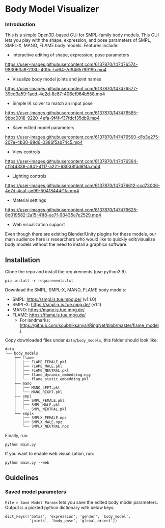 # Body Model Visualizer

### Introduction

This is a simple Open3D-based GUI for SMPL-family body models. This GUI lets you
play with the shape, expression, and pose parameters of SMPL, SMPL-X, MANO, FLAME
body models. Features include:

- Interactive editing of shape, expression, pose parameters


https://user-images.githubusercontent.com/6137870/147476574-983063a8-233b-400c-bd64-7d946578919b.mp4


- Visualize body model joints and joint names


https://user-images.githubusercontent.com/6137870/147476577-39cd3a59-1add-4e2d-8c87-406ef964b558.mp4


- Simple IK solver to match an input pose


https://user-images.githubusercontent.com/6137870/147476585-9bbc0018-9220-4efa-9f4f-f37fdcf35db9.mp4


- Save edited model parameters


https://user-images.githubusercontent.com/6137870/147476590-d1b3e275-207e-4b30-99d6-0386f5ab74c5.mp4


- View controls


https://user-images.githubusercontent.com/6137870/147476594-cf244338-c841-4f17-a221-98038fdd9f4a.mp4


- Lighting controls


https://user-images.githubusercontent.com/6137870/147476612-ccd73006-4e7d-4caf-ae99-50418444f1fa.mp4


- Material settings


https://user-images.githubusercontent.com/6137870/147476625-8d019582-2a15-41f8-ae7f-93435e7e2529.mp4


- Web visualization support

Even though there are existing Blender/Unity plugins for these models, our main
audience here is researchers who would like to quickly edit/visualize body models
without the need to install a graphics software.


## Installation

Clone the repo and install the requirements (use python3.9).

```shell
pip install -r requirements.txt
```

Download the SMPL, SMPL-X, MANO, FLAME body models:

- SMPL: https://smpl.is.tue.mpg.de/ (v1.1.0)
- SMPL-X: https://smpl-x.is.tue.mpg.de/ (v1.1)
- MANO: https://mano.is.tue.mpg.de/
- FLAME: https://flame.is.tue.mpg.de/
  - For landmarks: https://github.com/soubhiksanyal/RingNet/blob/master/flame_model/

Copy downloaded files under `data/body_models`, this folder should look like:

```shell
data
└── body_models
    ├── flame
    │   ├── FLAME_FEMALE.pkl
    │   ├── FLAME_MALE.pkl
    │   ├── FLAME_NEUTRAL.pkl
    │   ├── flame_dynamic_embedding.npy
    │   └── flame_static_embedding.pkl
    ├── mano
    │   ├── MANO_LEFT.pkl
    │   └── MANO_RIGHT.pkl
    ├── smpl
    │   ├── SMPL_FEMALE.pkl
    │   ├── SMPL_MALE.pkl
    │   └── SMPL_NEUTRAL.pkl
    └── smplx
        ├── SMPLX_FEMALE.npz
        ├── SMPLX_MALE.npz
        └── SMPLX_NEUTRAL.npz

```

Finally, run:
```shell
python main.py
```
If you want to enable web visualization, run:
```shell
python main.py --web
```

## Guidelines

### Saved model parameters
`File > Save Model Params` lets you save the edited body model parameters. Output is a pickled
python dictionary with below keys:
```shell
dict_keys(['betas', 'expression', 'gender', 'body_model', 
           'joints', 'body_pose', 'global_orient'])
```
